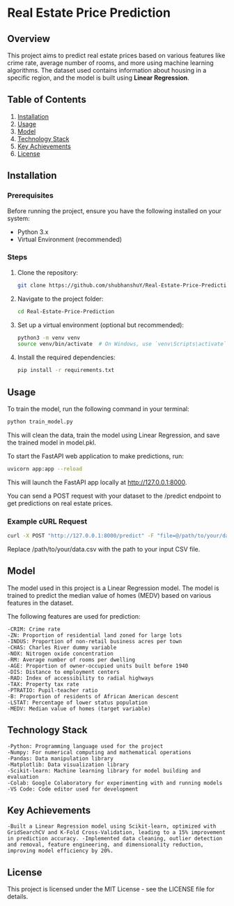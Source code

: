 # Real Estate Price Prediction

## Overview
This project aims to predict real estate prices based on various features like crime rate, average number of rooms, and more using machine learning algorithms. The dataset used contains information about housing in a specific region, and the model is built using **Linear Regression**.

## Table of Contents
1. [Installation](#installation)
2. [Usage](#usage)
3. [Model](#model)
4. [Technology Stack](#technologies-stack)
5. [Key Achievements](#key-achievements)
6. [License](#license)

## Installation

### Prerequisites
Before running the project, ensure you have the following installed on your system:

- Python 3.x
- Virtual Environment (recommended)

### Steps

1. Clone the repository:
    ```bash
    git clone https://github.com/shubhanshuY/Real-Estate-Price-Prediction.git
    ```

2. Navigate to the project folder:
    ```bash
    cd Real-Estate-Price-Prediction
    ```

3. Set up a virtual environment (optional but recommended):
    ```bash
    python3 -m venv venv
    source venv/bin/activate  # On Windows, use `venv\Scripts\activate`
    ```

4. Install the required dependencies:
    ```bash
    pip install -r requirements.txt
    ```

## Usage
To train the model, run the following command in your terminal:

```bash
python train_model.py
```

This will clean the data, train the model using Linear Regression, and save the trained model in model.pkl.

To start the FastAPI web application to make predictions, run:

```bash
uvicorn app:app --reload
```

This will launch the FastAPI app locally at http://127.0.0.1:8000.

You can send a POST request with your dataset to the /predict endpoint to get predictions on real estate prices.

### Example cURL Request
```bash
curl -X POST "http://127.0.0.1:8000/predict" -F "file=@/path/to/your/data.csv"
```
Replace /path/to/your/data.csv with the path to your input CSV file.

## Model

The model used in this project is a Linear Regression model. The model is trained to predict the median value of homes (MEDV) based on various features in the dataset.

The following features are used for prediction:
```
-CRIM: Crime rate
-ZN: Proportion of residential land zoned for large lots
-INDUS: Proportion of non-retail business acres per town
-CHAS: Charles River dummy variable
-NOX: Nitrogen oxide concentration
-RM: Average number of rooms per dwelling
-AGE: Proportion of owner-occupied units built before 1940
-DIS: Distance to employment centers
-RAD: Index of accessibility to radial highways
-TAX: Property tax rate
-PTRATIO: Pupil-teacher ratio
-B: Proportion of residents of African American descent
-LSTAT: Percentage of lower status population
-MEDV: Median value of homes (target variable)
```
## Technology Stack
```
-Python: Programming language used for the project
-Numpy: For numerical computing and mathematical operations
-Pandas: Data manipulation library
-Matplotlib: Data visualization library
-Scikit-learn: Machine learning library for model building and evaluation
-Colab: Google Colaboratory for experimenting with and running models
-VS Code: Code editor used for development
```
## Key Achievements
``
-Built a Linear Regression model using Scikit-learn, optimized with GridSearchCV and K-Fold Cross-Validation, leading to a 15% improvement in prediction accuracy.
-Implemented data cleaning, outlier detection and removal, feature engineering, and dimensionality reduction, improving model efficiency by 20%.
``
## License

This project is licensed under the MIT License - see the LICENSE file for details.

